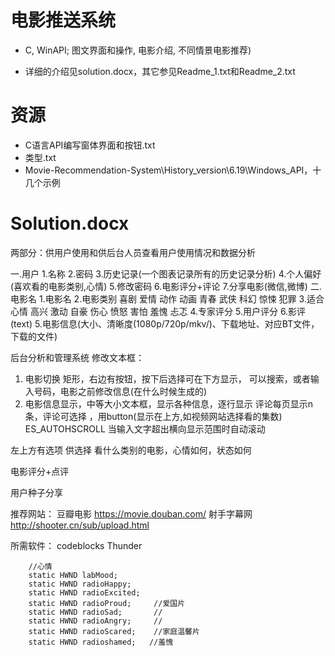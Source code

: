 # 电影推送系统

- C, WinAPI; 图文界面和操作, 电影介绍, 不同情景电影推荐)

- 详细的介绍见solution.docx，其它参见Readme_1.txt和Readme_2.txt

# 资源
- C语言API编写窗体界面和按钮.txt
- 类型.txt
- Movie-Recommendation-System\History_version\6.19\Windows_API，十几个示例

# Solution.docx
两部分：供用户使用和供后台人员查看用户使用情况和数据分析

一.用户
1.名称
2.密码
3.历史记录(一个图表记录所有的历史记录分析)
4.个人偏好(喜欢看的电影类别,心情)
5.修改密码
6.电影评分+评论
7.分享电影(微信,微博)
二.电影名
1.电影名
2.电影类别
喜剧 爱情 动作 动画 青春 武侠 科幻 惊悚 犯罪
3.适合心情
   高兴 激动 自豪 伤心 愤怒 害怕 羞愧 忐忑
4.专家评分
5.用户评分
6.影评(text)
5.电影信息(大小、清晰度(1080p/720p/mkv/)、下载地址、对应BT文件，下载的文件)


后台分析和管理系统
修改文本框：
1.	电影切换
矩形，右边有按钮，按下后选择可在下方显示，
可以搜索，或者输入号码，电影之前修改信息(在什么时候生成的)
2.	电影信息显示，中等大小文本框，显示各种信息，逐行显示
评论每页显示n条，评论可选择 ，用button(显示在上方,如视频网站选择看的集数)
	ES_AUTOHSCROLL 当输入文字超出横向显示范围时自动滚动

左上方有选项 供选择 看什么类别的电影，心情如何，状态如何


电影评分+点评	

用户种子分享

推荐网站：	豆瓣电影	https://movie.douban.com/
				射手字幕网	http://shooter.cn/sub/upload.html
				

所需软件：	codeblocks
				Thunder

````
    //心情
    static HWND labMood;
    static HWND radioHappy;
    static HWND radioExcited;
    static HWND radioProud;     //爱国片
    static HWND radioSad;       //
    static HWND radioAngry;     //
    static HWND radioScared;    //家庭温馨片
    static HWND radioshamed;   //羞愧


````


